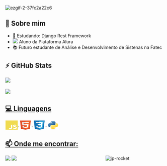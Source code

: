 ![ezgif-2-37fc2a22c6](https://github.com/JpCode01/JpCode01/assets/165571084/4a7fd100-141a-4aa6-b19a-aa1a0f20be8d)

## 📖 Sobre mim

- 🌱 Estudando: Django Rest Framework
- <img height="18em" src="https://github.com/JpCode01/JpCode01/assets/165571084/d063f677-38ec-4811-8add-5820a62dbbc2"/>  Aluno da Plataforma Alura
- 📚 Futuro estudante de Análise e Desenvolvimento de Sistenas na Fatec

## ⚡️ GitHub Stats

<div> 
  <a href= "https://github.com/JpCode01">
  <img height="180em" src="https://github-readme-stats.vercel.app/api?username=JpCode01&show_icons=true&theme=tokyonight"/>
  <br>
  <br>
  <img height="180em" src="http://github-profile-summary-cards.vercel.app/api/cards/repos-per-language?username=JpCode01&theme=tokyonight&exclude=java"/>
  
  
</div>

## 💻 Linguagens

<div style="display: inline_block">
  <img align="center" alt="jp-Js" height="30" width="40" src="https://raw.githubusercontent.com/devicons/devicon/master/icons/javascript/javascript-plain.svg">
  <img align="center" alt="jp-HTML" height="30" width="40" src="https://raw.githubusercontent.com/devicons/devicon/master/icons/html5/html5-original.svg">
  <img align="center" alt="jp-CSS" height="30" width="40" src="https://raw.githubusercontent.com/devicons/devicon/master/icons/css3/css3-original.svg">
  <img align="center" alt="jp-Python" height="30" width="40" src="https://raw.githubusercontent.com/devicons/devicon/master/icons/python/python-original.svg">
</div>

## 📫 Onde me encontrar:

<div> 
  <a href="https://www.youtube.com/@NerdPadawan121" target="_blank"><img src="https://img.shields.io/badge/YouTube-FF0000?style=for-the-badge&logo=youtube&logoColor=white" target="_blank"></a>
  <a href="https://www.instagram.com/jpcode_25/" target="_blank"><img src="https://img.shields.io/badge/-Instagram-%23E4405F?style=for-the-badge&logo=instagram&logoColor=white" target="_blank"></a>
  <img align="right" alt="jp-rocket" height="140" width="185" src="https://media.giphy.com/media/l0IycI0rreFNQwmSQ/giphy.gif?cid=790b76112dvs064lfbonivdlyx4drfqf9j0s21ld4jkogkwn&ep=v1_gifs_search&rid=giphy.gif&ct=g">
</div>
